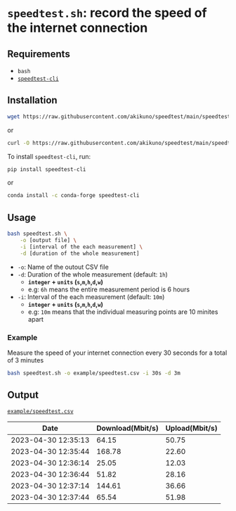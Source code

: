 # `speedtest.sh`: record the speed of the internet connection

## Requirements

- `bash`
- [`speedtest-cli`](https://github.com/sivel/speedtest-cli)

## Installation

```bash
wget https://raw.githubusercontent.com/akikuno/speedtest/main/speedtest.sh
```

or 

```bash
curl -O https://raw.githubusercontent.com/akikuno/speedtest/main/speedtest.sh
```

To install `speedtest-cli`, run:

```bash
pip install speedtest-cli
```
or

```bash
conda install -c conda-forge speedtest-cli
```

## Usage

```bash
bash speedtest.sh \
    -o [output file] \
    -i [interval of the each measurement] \
    -d [duration of the whole measurement]
```

- `-o`: Name of the outout CSV file
- `-d`: Duration of the whole measurement (default: `1h`)
    - **`integer` + `units` (`s`,`m`,`h`,`d`,`w`)**
    - e.g: `6h` means the entire measurement period is 6 hours
- `-i`: Interval of the each measurement (default: `10m`)
    - **`integer` + `units` (`s`,`m`,`h`,`d`,`w`)**
    - e.g: `10m` means that the individual measuring points are 10 minites apart

### Example

Measure the speed of your internet connection every 30 seconds for a total of 3 minutes

```bash
bash speedtest.sh -o example/speedtest.csv -i 30s -d 3m
```
## Output

 [`example/speedtest.csv`](https://github.com/akikuno/speedtest/blob/main/example/speedtest.csv)

| Date                | Download(Mbit/s) | Upload(Mbit/s) |
| ------------------- | ---------------- | -------------- |
| 2023-04-30 12:35:13 | 64.15            | 50.75          |
| 2023-04-30 12:35:44 | 168.78           | 22.60          |
| 2023-04-30 12:36:14 | 25.05            | 12.03          |
| 2023-04-30 12:36:44 | 51.82            | 28.16          |
| 2023-04-30 12:37:14 | 144.61           | 36.66          |
| 2023-04-30 12:37:44 | 65.54            | 51.98          |

